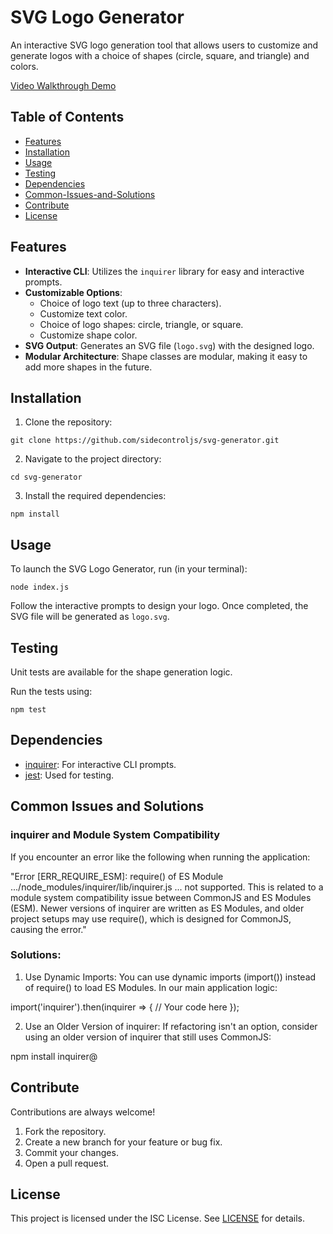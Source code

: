 # SVG Logo Generator

An interactive SVG logo generation tool that allows users to customize and generate logos with a choice of shapes (circle, square, and triangle) and colors.

[Video Walkthrough Demo](https://watch.screencastify.com/v/mJbuHPs1OZxx9IRlMdFr)

## Table of Contents

- [Features](#features)
- [Installation](#installation)
- [Usage](#usage)
- [Testing](#testing)
- [Dependencies](#dependencies)
- [Common-Issues-and-Solutions](#common-issues-and-solutions)
- [Contribute](#contribute)
- [License](#license)

## Features

- **Interactive CLI**: Utilizes the `inquirer` library for easy and interactive prompts.
- **Customizable Options**:
  - Choice of logo text (up to three characters).
  - Customize text color.
  - Choice of logo shapes: circle, triangle, or square.
  - Customize shape color.
- **SVG Output**: Generates an SVG file (`logo.svg`) with the designed logo.
- **Modular Architecture**: Shape classes are modular, making it easy to add more shapes in the future.

## Installation

1. Clone the repository:

```
git clone https://github.com/sidecontroljs/svg-generator.git
```

2. Navigate to the project directory:

```
cd svg-generator
```

3. Install the required dependencies:

```
npm install
```

## Usage

To launch the SVG Logo Generator, run (in your terminal):

```
node index.js
```

Follow the interactive prompts to design your logo. Once completed, the SVG file will be generated as `logo.svg`.

## Testing

Unit tests are available for the shape generation logic.

Run the tests using:

```
npm test
```

## Dependencies

- [inquirer](https://www.npmjs.com/package/inquirer): For interactive CLI prompts.
- [jest](https://jestjs.io/): Used for testing.

## Common Issues and Solutions

### inquirer and Module System Compatibility
If you encounter an error like the following when running the application:

"Error [ERR_REQUIRE_ESM]: require() of ES Module .../node_modules/inquirer/lib/inquirer.js ... not supported.
This is related to a module system compatibility issue between CommonJS and ES Modules (ESM). Newer versions of inquirer are written as ES Modules, and older project setups may use require(), which is designed for CommonJS, causing the error."

### Solutions:
1. Use Dynamic Imports: You can use dynamic imports (import()) instead of require() to load ES Modules. In our main application logic:


import('inquirer').then(inquirer => {
    // Your code here
});

2. Use an Older Version of inquirer: If refactoring isn't an option, consider using an older version of inquirer that still uses CommonJS:

npm install inquirer@<version>

## Contribute

Contributions are always welcome!

1. Fork the repository.
2. Create a new branch for your feature or bug fix.
3. Commit your changes.
4. Open a pull request.

## License

This project is licensed under the ISC License. See [LICENSE](LICENSE.md) for details.
